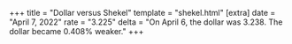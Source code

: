 +++
title = "Dollar versus Shekel"
template = "shekel.html"
[extra]
date = "April  7, 2022"
rate = "3.225"
delta = "On April  6, the dollar was 3.238. The dollar became 0.408% weaker."
+++
